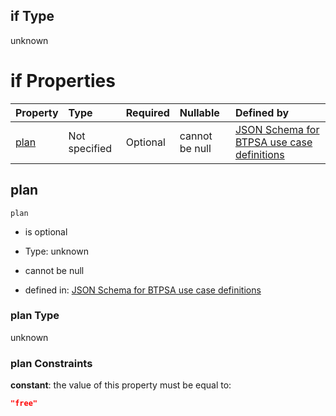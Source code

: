 ## if Type

unknown

# if Properties

| Property      | Type          | Required | Nullable       | Defined by                                                                                                                                                                                                                                    |
| :------------ | :------------ | :------- | :------------- | :-------------------------------------------------------------------------------------------------------------------------------------------------------------------------------------------------------------------------------------------- |
| [plan](#plan) | Not specified | Optional | cannot be null | [JSON Schema for BTPSA use case definitions](btpsa-usecase-properties-services-items-allof-1-then-allof-106-then-allof-1-if-properties-plan.md "undefined#/properties/services/items/allOf/1/then/allOf/106/then/allOf/1/if/properties/plan") |

## plan



`plan`

*   is optional

*   Type: unknown

*   cannot be null

*   defined in: [JSON Schema for BTPSA use case definitions](btpsa-usecase-properties-services-items-allof-1-then-allof-106-then-allof-1-if-properties-plan.md "undefined#/properties/services/items/allOf/1/then/allOf/106/then/allOf/1/if/properties/plan")

### plan Type

unknown

### plan Constraints

**constant**: the value of this property must be equal to:

```json
"free"
```
